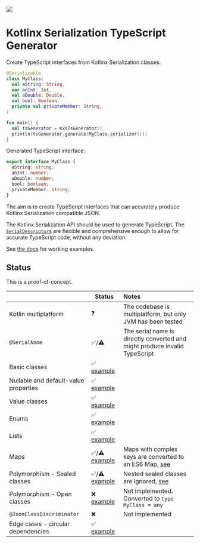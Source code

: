 [![](https://jitpack.io/v/adamko-dev/kotlinx-serialization-typescript-generator.svg)](https://jitpack.io/#adamko-dev/kotlinx-serialization-typescript-generator)

# Kotlinx Serialization TypeScript Generator

Create TypeScript interfaces from Kotlinx Serialization classes.

```kotlin
@Serializable
class MyClass(
  val aString: String,
  var anInt: Int,
  val aDouble: Double,
  val bool: Boolean,
  private val privateMember: String,
)

fun main() {
  val tsGenerator = KxsTsGenerator()
  println(tsGenerator.generate(MyClass.serializer()))
}
```

Generated TypeScript interface:

```typescript
export interface MyClass {
  aString: string;
  anInt: number;
  aDouble: number;
  bool: boolean;
  privateMember: string;
}
```

The aim is to create TypeScript interfaces that can accurately produce Kotlinx Serialization
compatible JSON.

The Kotlinx Serialization API should be used to generate TypeScript. The
[`SerialDescriptor`s](https://kotlin.github.io/kotlinx.serialization/kotlinx-serialization-core/kotlinx.serialization.descriptors/-serial-descriptor/index.html)
are flexible and comprehensive enough to allow for accurate TypeScript code, without any deviation.

See [the docs](./docs) for working examples.

## Status

This is a proof-of-concept.

|                                       | Status                                                   | Notes                                                                                            |
|---------------------------------------|----------------------------------------------------------|:-------------------------------------------------------------------------------------------------|
| Kotlin multiplatform                  | ❓                                                        | The codebase is multiplatform, but only JVM has been tested                                      |
| `@SerialName`                         | ✅/⚠                                                      | The serial name is directly converted and might produce invalid TypeScript                       |
| Basic classes                         | ✅       [example](./docs/basic-classes.md)               |                                                                                                  |
| Nullable and default-value properties | ✅       [example](./docs/default-values.md)              |                                                                                                  |
| Value classes                         | ✅       [example](./docs/value-classes.md)               |                                                                                                  |
| Enums                                 | ✅       [example](./docs/enums.md)                       |                                                                                                  |
| Lists                                 | ✅       [example](./docs/lists.md)                       |                                                                                                  |
| Maps                                  | ✅/⚠     [example](./docs/maps.md)                        | Maps with complex keys are converted to an ES6 Map, [see](./docs/maps.md#maps-with-complex-keys) |
| Polymorphism - Sealed classes         | ✅/⚠     [example](./docs/polymorphism.md#sealed-classes) | Nested sealed classes are ignored, [see](./docs/polymorphism.md#nested-sealed-classes)           |
| Polymorphism - Open classes           | ❌       [example](./docs/abstract-classes.md)            | Not implemented. Converted to `type MyClass = any`                                               |
| `@JsonClassDiscriminator`             | ❌                                                        | Not implemented                                                                                  |
| Edge cases - circular dependencies    | ✅       [example](./docs/edgecases.md)                   |                                                                                                  |
